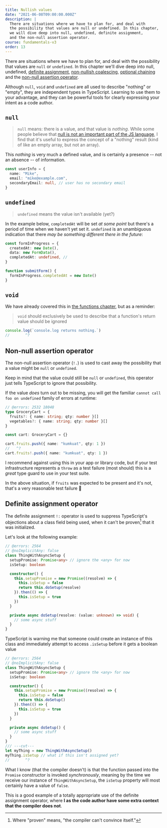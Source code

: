 ```yaml
---
title: Nullish values
date: "2021-06-08T09:00:00.000Z"
description: |
  There are situations where we have to plan for, and deal with
  the possibility that values are null or undefined. In this chapter,
  we will dive deep into null, undefined, definite assignment,
  and the non-null assertion operator.
course: fundamentals-v3
order: 13
---
```


There are situations where we have to plan for, and deal with
the possibility that values are `null` or `undefined`. In this chapter
we'll dive deep into null, undefined, [definite assignment](https://www.typescriptlang.org/docs/handbook/release-notes/typescript-2-7.html#definite-assignment-assertions), [non-nullish
coalescing](https://www.typescriptlang.org/docs/handbook/release-notes/typescript-3-7.html#nullish-coalescing), [optional chaining](https://www.typescriptlang.org/docs/handbook/release-notes/typescript-3-7.html#optional-chaining) and the [non-null assertion operator](https://www.typescriptlang.org/docs/handbook/release-notes/typescript-2-0.html#non-null-assertion-operator).

Although `null`, `void` and `undefined` are all used to describe "nothing" or "empty",
they are independent types in TypeScript. Learning to use them to your advantage, and they can be powerful tools for clearly expressing your intent as a code author.

## `null`

> `null` means: there is a value, and that value is _nothing_.
> While some people believe that [null is not an important part of the JS language](https://www.youtube.com/watch?v=PSGEjv3Tqo0&t=563s), I find that it's useful to express the concept of a "nothing" result (kind of like an empty array, but not an array).

This _nothing_ is very much a defined value, and is certainly a presence -- not an absence -- of information.

```ts
const userInfo = {
  name: "Mike",
  email: "mike@example.com",
  secondaryEmail: null, // user has no secondary email
}
```

## `undefined`

> `undefined` means the value isn't available (yet?)

In the example below, `completedAt` will be set _at some point_
but there's a period of time when we haven't yet set it. `undefined`
is an unambiguous indication that there _may be something different there in the future_:

```ts
const formInProgress = {
  createdAt: new Date(),
  data: new FormData(),
  completedAt: undefined, //
}

function submitForm() {
  formInProgress.completedAt = new Date()
}
```

## `void`

We have already covered this in [the functions chapter](/course/fundamentals-v3/09-functions/#void), but as a reminder:

> `void` should exclusively be used to describe that a function's return value should be ignored

```ts twoslash
console.log(`console.log returns nothing.`)
//       ^?
```

## Non-null assertion operator

The non-null assertion operator (`!.`) is used to cast away the possibility
that a value might be `null` or `undefined`.

Keep in mind that the value could still be `null` or `undefined`, this
operator just tells TypeScript to ignore that possibility.

If the value _does_ turn out to be missing, you will get the familiar `cannot call foo on undefined` family of errors at runtime:

```ts twoslash
// @errors: 2532 18048
type GroceryCart = {
  fruits?: { name: string; qty: number }[]
  vegetables?: { name: string; qty: number }[]
}

const cart: GroceryCart = {}

cart.fruits.push({ name: "kumkuat", qty: 1 })
//   ^?
cart.fruits!.push({ name: "kumkuat", qty: 1 })
```

I recommend against using this in your app or library code, but
if your test infrastructure represents a `throw` as a test failure (most should)
this is a _great_ type guard to use in your test suite.

In the above situation, if `fruits` was expected to be present and it's not,
that's a very reasonable test failure :tada:

## Definite assignment operator

The definite assignment `!:` operator is used to suppress TypeScript's
objections about a class field being used, when it can't be proven[^1]
that it was initialized.

Let's look at the following example:

```ts twoslash
// @errors: 2564
// @noImplicitAny: false
class ThingWithAsyncSetup {
  setupPromise: Promise<any> // ignore the <any> for now
  isSetup: boolean

  constructor() {
    this.setupPromise = new Promise((resolve) => {
      this.isSetup = false
      return this.doSetup(resolve)
    }).then(() => {
      this.isSetup = true
    })
  }

  private async doSetup(resolve: (value: unknown) => void) {
    // some async stuff
  }
}
```

TypeScript is warning me that someone could create an instance of this class
and immediately attempt to access `.isSetup` before it gets a boolean value

```ts twoslash
// @errors: 2564
// @noImplicitAny: false
class ThingWithAsyncSetup {
  setupPromise: Promise<any> // ignore the <any> for now
  isSetup: boolean

  constructor() {
    this.setupPromise = new Promise((resolve) => {
      this.isSetup = false
      return this.doSetup()
    }).then(() => {
      this.isSetup = true
    })
  }

  private async doSetup() {
    // some async stuff
  }
}
/// ---cut---
let myThing = new ThingWithAsyncSetup()
myThing.isSetup // what if this isn't assigned yet?
//       ^?
```

What I know (that the compiler doesn't) is that the function passed into the
`Promise` constructor is invoked _synchronously_, meaning by the time we
receive our instance of `ThingWithAsyncSetup`, the `isSetup` property will
most certainly have a value of `false`.

This is a good example of a totally appropriate use of the definite assignment
operator, where **I as the code author have some extra context that the compiler does not**.

[^1]: Where "proven" means, "the compiler can't convince itself."
